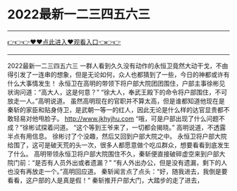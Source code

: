 # 2022最新一二三四五六三

<hr/> <a href="https://github.com/siguaha/najh/issues/2">👉👉👉♥♥点此进入♥观看入口👈👉👉</a><hr/>

2022最新一二三四五六三
  一群人看到久久没有动作的永恒卫竟然大动干戈，不由得引发了一连串的想象，但是无论如何，众人也都猜到了一些，今日的神都或许有什么大事情发生！
    永恒卫在高明的带领下将户部大院团团围住，户部主事徐彬见状询问道：“高大人，这是何意？”
    “徐大人，奉武王殿下的命令将户部围住，不可放走一人。”高明说道。
    虽然高明现在的官职并不算太高，但是谁都知道他现在是秦斩的家臣和贴身侍卫，是武朝一等一的红人，因此无论是什么样的达官显贵都不敢轻易对他甩脸子。
    http://www.jkhyjhu.com
    “哦，可是户部出现了什么问题不成？”徐彬试探着问道。
    “这个等到王爷来了，一切都会揭晓。”
    高明说道，不透露半点有用信息。
    徐彬讨了个没趣，然后又回到户部大院之中。
    永恒卫将户部大院给围了，这可是破天荒的头一次，很多人都愿意做个吃瓜群众，想要看看到底发生了什么。
    高明带领永恒卫将户部大院围住不久，秦斩便直接破碎虚空来到户部大院门前：“是否有人员外出或者遗漏？”
    “有人外出办公，但是没有遗漏，剩下的人也没有再放走一个。”高明回应道。
    秦斩闻言点了点头：“好，随我进去，我倒是要看看，这户部的人是真是假！”
    秦斩推开户部大门，大踏步的走了进去，
